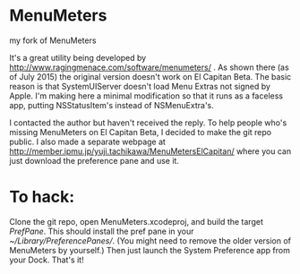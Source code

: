 # MenuMeters
my fork of MenuMeters

It's a great utility being developed by http://www.ragingmenace.com/software/menumeters/ .
As shown there (as of July 2015) the original version doesn't work on El Capitan Beta. 
The basic reason is that SystemUIServer doesn't load Menu Extras not signed by Apple. 
I'm making here a minimal modification so that it runs as a faceless app, putting NSStatusItem's instead of NSMenuExtra's.

I contacted the author but haven't received the reply. To help people who's missing MenuMeters on El Capitan Beta, I decided to make the git repo public. I also made a separate webpage at http://member.ipmu.jp/yuji.tachikawa/MenuMetersElCapitan/ where you can just download the preference pane and use it.

# To hack:
Clone the git repo, open MenuMeters.xcodeproj, and build the target *PrefPane*. This should install the pref pane in your *~/Library/PreferencePanes/*. (You might need to remove the older version of MenuMeters by yourself.) Then just launch the System Preference app from your Dock. That's it!
